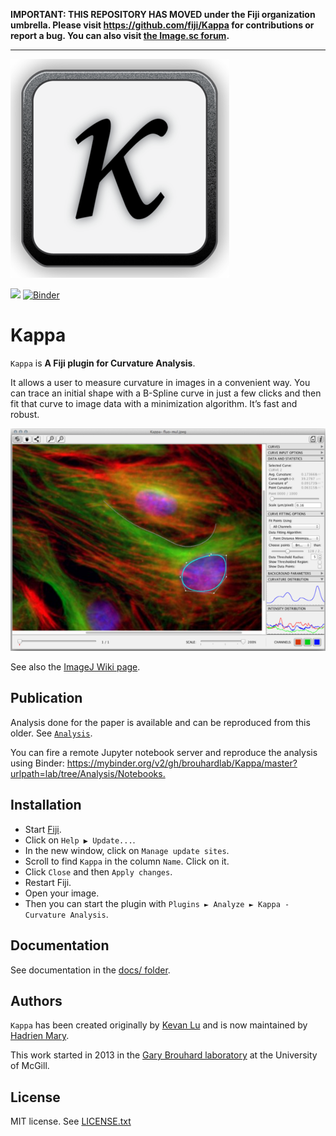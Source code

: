 **IMPORTANT: THIS REPOSITORY HAS MOVED under the Fiji organization umbrella. Please visit https://github.com/fiji/Kappa for contributions or report a bug. You can also visit [the Image.sc forum](https://forum.image.sc/tag/kappa).**

---

![Kappa logo](logo.png)

[![](https://travis-ci.org/brouhardlab/Kappa.svg?branch=master)](https://travis-ci.org/brouhardlab/Kappa)
[![Binder](https://mybinder.org/badge.svg)](https://mybinder.org/v2/gh/brouhardlab/Kappa/master?urlpath=lab/tree/Analysis/Notebooks)

# Kappa

`Kappa` is **A Fiji plugin for Curvature Analysis**.

It allows a user to measure curvature in images in a convenient way. You can trace an initial shape with a B-Spline curve in just a few clicks and then fit that curve to image data with a minimization algorithm. It’s fast and robust.

![Kappa Screenshot](screenshot.png)

See also the [ImageJ Wiki page](https://imagej.net/Kappa).

## Publication

Analysis done for the paper is available and can be reproduced from this older. See [`Analysis`](./Analysis).

You can fire a remote Jupyter notebook server and reproduce the analysis using Binder: <https://mybinder.org/v2/gh/brouhardlab/Kappa/master?urlpath=lab/tree/Analysis/Notebooks.>

## Installation

- Start [Fiji](https://imagej.net/Fiji/Downloads).
- Click on `Help ▶ Update...`.
- In the new window, click on `Manage update sites`.
- Scroll to find `Kappa` in the column `Name`. Click on it.
- Click `Close` and then `Apply changes`.
- Restart Fiji.
- Open your image.
- Then you can start the plugin with `Plugins ► Analyze ► Kappa - Curvature Analysis`.

## Documentation

See documentation in the [docs/ folder](./docs/).

## Authors

`Kappa` has been created originally by [Kevan Lu](http://www.kevan.lu/) and is now maintained by [Hadrien Mary](mailto:hadrien.mary@gmail.com).

This work started in 2013 in the [Gary Brouhard laboratory](http://brouhardlab.mcgill.ca/) at the University of McGill.

## License

MIT license. See [LICENSE.txt](LICENSE.txt)
